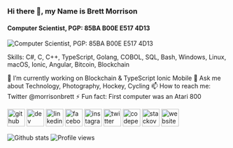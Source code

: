 ### Hi there 👋, my Name is Brett Morrison
#### Computer Scientist, PGP: 85BA B00E E517 4D13
![Computer Scientist, PGP: 85BA B00E E517 4D13](https://admzqa.dm.files.1drv.com/y4mGVkGSvVQ-0jkfghe8SDOebz1LzDkHVcc3tLwG_9OGmmyBiLK5aUqhv8xL6xOFwaLpmGPNhC4Fghm30rLmtHYITMRHywnXrQsu2v96kABou5VoaJ3mMf8kAJUnm8HFUt-qmS_DR9lTFbSLkihODyX3a2gbzj7NJfqSEgEaJ2L7l51UiSWFdKwaepzzQwtvrwTlPtgKcQ9rWv8rnGIuxIXpA/code.jpg?psid=1)


Skills: C#, C, C++, TypeScript, Golang, COBOL, SQL, Bash, Windows, Linux, macOS, Ionic, Angular, Bitcoin, Blockchain

🔭 I’m currently working on Blockchain & TypeScript Ionic Mobile 💬 Ask me about Technology, Photography, Hockey, Cycling 📫 How to reach me: Twitter @morrisonbrett ⚡ Fun fact: First computer was an Atari 800 

[<img src='https://cdn.jsdelivr.net/npm/simple-icons@3.0.1/icons/github.svg' alt='github' height='40'>](https://github.com/morrisonbrett)  [<img src='https://cdn.jsdelivr.net/npm/simple-icons@3.0.1/icons/dev-dot-to.svg' alt='dev' height='40'>](https://dev.to/morrisonbrett)  [<img src='https://cdn.jsdelivr.net/npm/simple-icons@3.0.1/icons/linkedin.svg' alt='linkedin' height='40'>](https://www.linkedin.com/in/morrisonbrett/)  [<img src='https://cdn.jsdelivr.net/npm/simple-icons@3.0.1/icons/facebook.svg' alt='facebook' height='40'>](https://www.facebook.com/morrisonbrett)  [<img src='https://cdn.jsdelivr.net/npm/simple-icons@3.0.1/icons/instagram.svg' alt='instagram' height='40'>](https://www.instagram.com/morrisonbrett/)  [<img src='https://cdn.jsdelivr.net/npm/simple-icons@3.0.1/icons/twitter.svg' alt='twitter' height='40'>](https://twitter.com/morrisonbrett)  [<img src='https://cdn.jsdelivr.net/npm/simple-icons@3.0.1/icons/codepen.svg' alt='codepen' height='40'>](https://codepen.io/morrisonbrett)  [<img src='https://cdn.jsdelivr.net/npm/simple-icons@3.0.1/icons/stackoverflow.svg' alt='stackoverflow' height='40'>](https://stackoverflow.com/users/3782147/morrisonbrett)  [<img src='https://cdn.jsdelivr.net/npm/simple-icons@3.0.1/icons/icloud.svg' alt='website' height='40'>](https://brettmorrison.com)  

![Github stats](https://github-readme-stats.vercel.app/api?username=morrisonbrett&show_icons=true) ![Profile views](https://gpvc.arturio.dev/morrisonbrett)  
